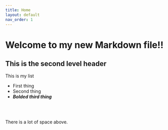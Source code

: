 ```yaml
---
title: Home
layout: default
nav_order: 1
---
```


# Welcome to my new Markdown file!!

## This is the second level header
  
This is my list
- First thing 
- Second thing
- ***Bolded third thing***

<br> 
<br>
  
There is a lot of space above. 
